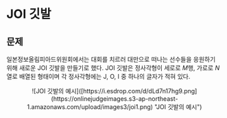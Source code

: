 # JOI 깃발
## 문제
일본정보올림피아드위원회에서는 대회를 치르러 대만으로 떠나는 선수들을 응원하기 위해 새로운 JOI 깃발을 만들기로 했다.
JOI 깃발은 정사각형이 세로로 $M$행, 가로로 $N$열로 배열된 형태이며 각 정사각형에는 J, O, I 중 하나의 글자가 적혀 있다.

<div align="center">
  ![JOI 깃발의 예시]([https://i.esdrop.com/d/dLd7n17hg9.png](https://onlinejudgeimages.s3-ap-northeast-1.amazonaws.com/upload/images3/joi1.png) "JOI 깃발의 예시") </div>

